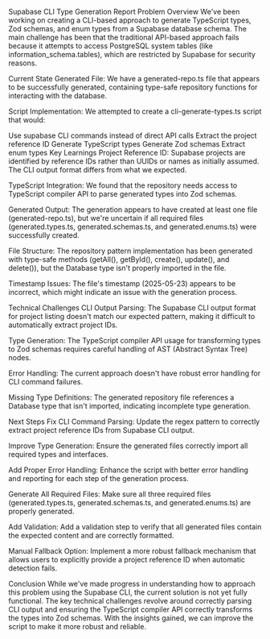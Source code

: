 Supabase CLI Type Generation Report
Problem Overview
We've been working on creating a CLI-based approach to generate TypeScript types, Zod schemas, and enum types from a Supabase database schema. The main challenge has been that the traditional API-based approach fails because it attempts to access PostgreSQL system tables (like information_schema.tables), which are restricted by Supabase for security reasons.

Current State
Generated File: We have a generated-repo.ts file that appears to be successfully generated, containing type-safe repository functions for interacting with the database.

Script Implementation: We attempted to create a cli-generate-types.ts script that would:

Use supabase CLI commands instead of direct API calls
Extract the project reference ID
Generate TypeScript types
Generate Zod schemas
Extract enum types
Key Learnings
Project Reference ID: Supabase projects are identified by reference IDs rather than UUIDs or names as initially assumed. The CLI output format differs from what we expected.

TypeScript Integration: We found that the repository needs access to TypeScript compiler API to parse generated types into Zod schemas.

Generated Output: The generation appears to have created at least one file (generated-repo.ts), but we're uncertain if all required files (generated.types.ts, generated.schemas.ts, and generated.enums.ts) were successfully created.

File Structure: The repository pattern implementation has been generated with type-safe methods (getAll(), getById(), create(), update(), and delete()), but the Database type isn't properly imported in the file.

Timestamp Issues: The file's timestamp (2025-05-23) appears to be incorrect, which might indicate an issue with the generation process.

Technical Challenges
CLI Output Parsing: The Supabase CLI output format for project listing doesn't match our expected pattern, making it difficult to automatically extract project IDs.

Type Generation: The TypeScript compiler API usage for transforming types to Zod schemas requires careful handling of AST (Abstract Syntax Tree) nodes.

Error Handling: The current approach doesn't have robust error handling for CLI command failures.

Missing Type Definitions: The generated repository file references a Database type that isn't imported, indicating incomplete type generation.

Next Steps
Fix CLI Command Parsing: Update the regex pattern to correctly extract project reference IDs from Supabase CLI output.

Improve Type Generation: Ensure the generated files correctly import all required types and interfaces.

Add Proper Error Handling: Enhance the script with better error handling and reporting for each step of the generation process.

Generate All Required Files: Make sure all three required files (generated.types.ts, generated.schemas.ts, and generated.enums.ts) are properly generated.

Add Validation: Add a validation step to verify that all generated files contain the expected content and are correctly formatted.

Manual Fallback Option: Implement a more robust fallback mechanism that allows users to explicitly provide a project reference ID when automatic detection fails.

Conclusion
While we've made progress in understanding how to approach this problem using the Supabase CLI, the current solution is not yet fully functional. The key technical challenges revolve around correctly parsing CLI output and ensuring the TypeScript compiler API correctly transforms the types into Zod schemas. With the insights gained, we can improve the script to make it more robust and reliable.
